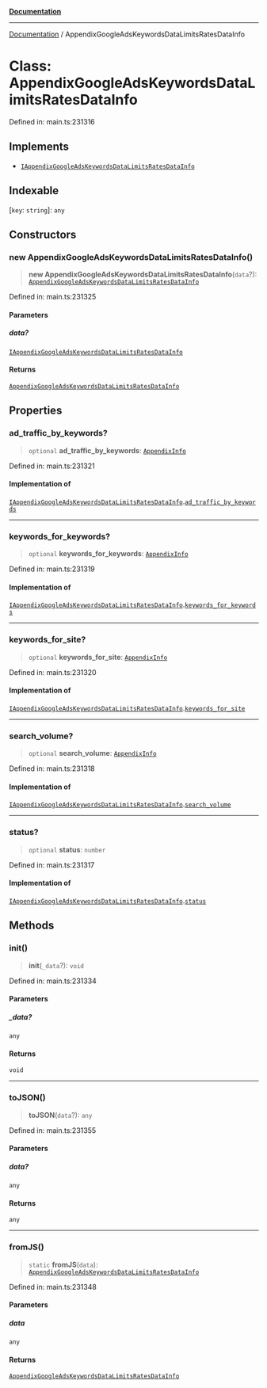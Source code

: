 [**Documentation**](../README.md)

***

[Documentation](../README.md) / AppendixGoogleAdsKeywordsDataLimitsRatesDataInfo

# Class: AppendixGoogleAdsKeywordsDataLimitsRatesDataInfo

Defined in: main.ts:231316

## Implements

- [`IAppendixGoogleAdsKeywordsDataLimitsRatesDataInfo`](../interfaces/IAppendixGoogleAdsKeywordsDataLimitsRatesDataInfo.md)

## Indexable

\[`key`: `string`\]: `any`

## Constructors

### new AppendixGoogleAdsKeywordsDataLimitsRatesDataInfo()

> **new AppendixGoogleAdsKeywordsDataLimitsRatesDataInfo**(`data`?): [`AppendixGoogleAdsKeywordsDataLimitsRatesDataInfo`](AppendixGoogleAdsKeywordsDataLimitsRatesDataInfo.md)

Defined in: main.ts:231325

#### Parameters

##### data?

[`IAppendixGoogleAdsKeywordsDataLimitsRatesDataInfo`](../interfaces/IAppendixGoogleAdsKeywordsDataLimitsRatesDataInfo.md)

#### Returns

[`AppendixGoogleAdsKeywordsDataLimitsRatesDataInfo`](AppendixGoogleAdsKeywordsDataLimitsRatesDataInfo.md)

## Properties

### ad\_traffic\_by\_keywords?

> `optional` **ad\_traffic\_by\_keywords**: [`AppendixInfo`](AppendixInfo.md)

Defined in: main.ts:231321

#### Implementation of

[`IAppendixGoogleAdsKeywordsDataLimitsRatesDataInfo`](../interfaces/IAppendixGoogleAdsKeywordsDataLimitsRatesDataInfo.md).[`ad_traffic_by_keywords`](../interfaces/IAppendixGoogleAdsKeywordsDataLimitsRatesDataInfo.md#ad_traffic_by_keywords)

***

### keywords\_for\_keywords?

> `optional` **keywords\_for\_keywords**: [`AppendixInfo`](AppendixInfo.md)

Defined in: main.ts:231319

#### Implementation of

[`IAppendixGoogleAdsKeywordsDataLimitsRatesDataInfo`](../interfaces/IAppendixGoogleAdsKeywordsDataLimitsRatesDataInfo.md).[`keywords_for_keywords`](../interfaces/IAppendixGoogleAdsKeywordsDataLimitsRatesDataInfo.md#keywords_for_keywords)

***

### keywords\_for\_site?

> `optional` **keywords\_for\_site**: [`AppendixInfo`](AppendixInfo.md)

Defined in: main.ts:231320

#### Implementation of

[`IAppendixGoogleAdsKeywordsDataLimitsRatesDataInfo`](../interfaces/IAppendixGoogleAdsKeywordsDataLimitsRatesDataInfo.md).[`keywords_for_site`](../interfaces/IAppendixGoogleAdsKeywordsDataLimitsRatesDataInfo.md#keywords_for_site)

***

### search\_volume?

> `optional` **search\_volume**: [`AppendixInfo`](AppendixInfo.md)

Defined in: main.ts:231318

#### Implementation of

[`IAppendixGoogleAdsKeywordsDataLimitsRatesDataInfo`](../interfaces/IAppendixGoogleAdsKeywordsDataLimitsRatesDataInfo.md).[`search_volume`](../interfaces/IAppendixGoogleAdsKeywordsDataLimitsRatesDataInfo.md#search_volume)

***

### status?

> `optional` **status**: `number`

Defined in: main.ts:231317

#### Implementation of

[`IAppendixGoogleAdsKeywordsDataLimitsRatesDataInfo`](../interfaces/IAppendixGoogleAdsKeywordsDataLimitsRatesDataInfo.md).[`status`](../interfaces/IAppendixGoogleAdsKeywordsDataLimitsRatesDataInfo.md#status)

## Methods

### init()

> **init**(`_data`?): `void`

Defined in: main.ts:231334

#### Parameters

##### \_data?

`any`

#### Returns

`void`

***

### toJSON()

> **toJSON**(`data`?): `any`

Defined in: main.ts:231355

#### Parameters

##### data?

`any`

#### Returns

`any`

***

### fromJS()

> `static` **fromJS**(`data`): [`AppendixGoogleAdsKeywordsDataLimitsRatesDataInfo`](AppendixGoogleAdsKeywordsDataLimitsRatesDataInfo.md)

Defined in: main.ts:231348

#### Parameters

##### data

`any`

#### Returns

[`AppendixGoogleAdsKeywordsDataLimitsRatesDataInfo`](AppendixGoogleAdsKeywordsDataLimitsRatesDataInfo.md)

